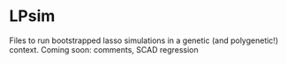# LPsim
Files to run bootstrapped lasso simulations in a genetic (and polygenetic!) context.
Coming soon: comments, SCAD regression
